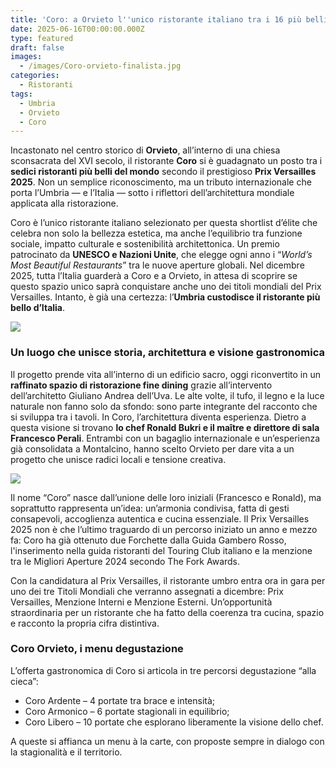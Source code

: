 ```yaml
---
title: 'Coro: a Orvieto l''unico ristorante italiano tra i 16 più belli del mondo'
date: 2025-06-16T00:00:00.000Z
type: featured
draft: false
images:
  - /images/Coro-orvieto-finalista.jpg
categories:
  - Ristoranti
tags:
  - Umbria
  - Orvieto
  - Coro
---
```


Incastonato nel centro storico di **Orvieto**, all’interno di una chiesa sconsacrata del XVI secolo, il ristorante **Coro** si è guadagnato un posto tra i **sedici ristoranti più belli del mondo** secondo il prestigioso **Prix Versailles 2025**. Non un semplice riconoscimento, ma un tributo internazionale che porta l’Umbria — e l’Italia — sotto i riflettori dell’architettura mondiale applicata alla ristorazione.

Coro è l’unico ristorante italiano selezionato per questa shortlist d’élite che celebra non solo la bellezza estetica, ma anche l’equilibrio tra funzione sociale, impatto culturale e sostenibilità architettonica. Un premio patrocinato da **UNESCO e Nazioni Unite**, che elegge ogni anno i “*World’s Most Beautiful Restaurants*” tra le nuove aperture globali. Nel dicembre 2025, tutta l’Italia guarderà a Coro e a Orvieto, in attesa di scoprire se questo spazio unico saprà conquistare anche uno dei titoli mondiali del Prix Versailles. Intanto, è già una certezza: l’**Umbria custodisce il ristorante più bello d’Italia**.

![](/images/orvieto-coro-sala.jpg)

### Un luogo che unisce storia, architettura e visione gastronomica

Il progetto prende vita all’interno di un edificio sacro, oggi riconvertito in un **raffinato spazio di ristorazione fine dining** grazie all’intervento dell’architetto Giuliano Andrea dell’Uva. Le alte volte, il tufo, il legno e la luce naturale non fanno solo da sfondo: sono parte integrante del racconto che si sviluppa tra i tavoli. In Coro, l’architettura diventa esperienza. Dietro a questa visione si trovano **lo chef Ronald Bukri e il maître e direttore di sala Francesco Perali**. Entrambi con un bagaglio internazionale e un’esperienza già consolidata a Montalcino, hanno scelto Orvieto per dare vita a un progetto che unisce radici locali e tensione creativa.

![](/images/coro-orvieto-bukri-perali.jpg)

Il nome “Coro” nasce dall’unione delle loro iniziali (Francesco e Ronald), ma soprattutto rappresenta un’idea: un’armonia condivisa, fatta di gesti consapevoli, accoglienza autentica e cucina essenziale. Il Prix Versailles 2025 non è che l’ultimo traguardo di un percorso iniziato un anno e mezzo fa: Coro ha già ottenuto due Forchette dalla Guida Gambero Rosso, l'inserimento nella guida ristoranti del Touring Club italiano e la menzione tra le Migliori Aperture 2024 secondo The Fork Awards.

Con la candidatura al Prix Versailles, il ristorante umbro entra ora in gara per uno dei tre Titoli Mondiali che verranno assegnati a dicembre: Prix Versailles, Menzione Interni e Menzione Esterni. Un’opportunità straordinaria per un ristorante che ha fatto della coerenza tra cucina, spazio e racconto la propria cifra distintiva.

### Coro Orvieto, i menu degustazione

L’offerta gastronomica di Coro si articola in tre percorsi degustazione “alla cieca”:

* Coro Ardente – 4 portate tra brace e intensità;
* Coro Armonico – 6 portate stagionali in equilibrio;
* Coro Libero – 10 portate che esplorano liberamente la visione dello chef.

A queste si affianca un menu à la carte, con proposte sempre in dialogo con la stagionalità e il territorio.
